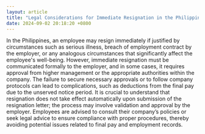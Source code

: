 ```yaml
---
layout: article
title: "Legal Considerations for Immediate Resignation in the Philippines"
date: 2024-09-02 20:18:20 +0800
---
```


<p>In the Philippines, an employee may resign immediately if justified by circumstances such as serious illness, breach of employment contract by the employer, or any analogous circumstances that significantly affect the employee's well-being. However, immediate resignation must be communicated formally to the employer, and in some cases, it requires approval from higher management or the appropriate authorities within the company. The failure to secure necessary approvals or to follow company protocols can lead to complications, such as deductions from the final pay due to the unserved notice period. It is crucial to understand that resignation does not take effect automatically upon submission of the resignation letter; the process may involve validation and approval by the employer. Employees are advised to consult their company’s policies or seek legal advice to ensure compliance with proper procedures, thereby avoiding potential issues related to final pay and employment records.</p>